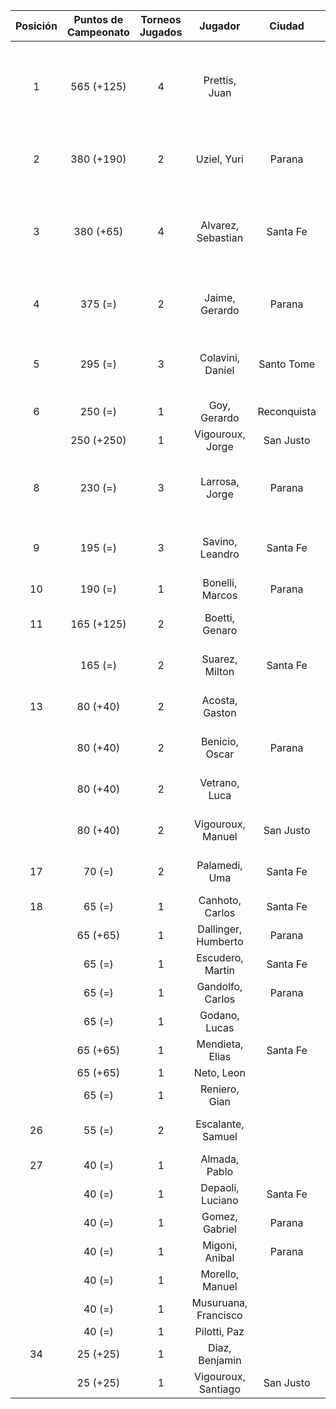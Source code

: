 |  Posición  |  Puntos de Campeonato  |  Torneos Jugados  |       Jugador        |   Ciudad    |  Afiliación  |                Puntos sumados                |
|:----------:|:----------------------:|:-----------------:|:--------------------:|:-----------:|:------------:|:--------------------------------------------:|
|     1      |       565 (+125)       |         4         |    Prettis, Juan     |             |              | 250 (T03) + 125 (T04) + 125 (T02) + 65 (T01) |
|     2      |       380 (+190)       |         2         |     Uziel, Yuri      |   Parana    | Tiro Federal |            190 (T04) + 190 (T02)             |
|     3      |       380 (+65)        |         4         |  Alvarez, Sebastian  |  Santa Fe   |   Atemeli    | 125 (T03) + 125 (T01) + 65 (T04) + 65 (T02)  |
|     4      |        375 (=)         |         2         |    Jaime, Gerardo    |   Parana    |   Aspatem    |            250 (T02) + 125 (T01)             |
|     5      |        295 (=)         |         3         |   Colavini, Daniel   | Santo Tome  |   Atemeli    |       190 (T01) + 65 (T03) + 40 (T02)        |
|     6      |        250 (=)         |         1         |     Goy, Gerardo     | Reconquista |    ATMAR     |                  250 (T01)                   |
|            |       250 (+250)       |         1         |   Vigouroux, Jorge   |  San Justo  | Tiro Federal |                  250 (T04)                   |
|     8      |        230 (=)         |         3         |    Larrosa, Jorge    |   Parana    | Tiro Federal |       125 (T02) + 65 (T01) + 40 (T03)        |
|     9      |        195 (=)         |         3         |   Savino, Leandro    |  Santa Fe   |   Atemeli    |        65 (T03) + 65 (T02) + 65 (T01)        |
|     10     |        190 (=)         |         1         |   Bonelli, Marcos    |   Parana    |   Aspatem    |                  190 (T03)                   |
|     11     |       165 (+125)       |         2         |    Boetti, Genaro    |             |              |             125 (T04) + 40 (T03)             |
|            |        165 (=)         |         2         |    Suarez, Milton    |  Santa Fe   |              |             125 (T03) + 40 (T01)             |
|     13     |        80 (+40)        |         2         |    Acosta, Gaston    |             |              |             40 (T04) + 40 (T02)              |
|            |        80 (+40)        |         2         |    Benicio, Oscar    |   Parana    |   Aspatem    |             40 (T04) + 40 (T02)              |
|            |        80 (+40)        |         2         |    Vetrano, Luca     |             |              |             40 (T04) + 40 (T03)              |
|            |        80 (+40)        |         2         |  Vigouroux, Manuel   |  San Justo  | Tiro Federal |             40 (T04) + 40 (T03)              |
|     17     |         70 (=)         |         2         |    Palamedi, Uma     |  Santa Fe   |   Atemeli    |             40 (T02) + 30 (T03)              |
|     18     |         65 (=)         |         1         |   Canhoto, Carlos    |  Santa Fe   |   Atemeli    |                   65 (T02)                   |
|            |        65 (+65)        |         1         | Dallinger, Humberto  |   Parana    | Tiro Federal |                   65 (T04)                   |
|            |         65 (=)         |         1         |   Escudero, Martin   |  Santa Fe   |   Atemeli    |                   65 (T03)                   |
|            |         65 (=)         |         1         |   Gandolfo, Carlos   |   Parana    | Tiro Federal |                   65 (T02)                   |
|            |         65 (=)         |         1         |    Godano, Lucas     |             |              |                   65 (T01)                   |
|            |        65 (+65)        |         1         |   Mendieta, Elias    |  Santa Fe   |              |                   65 (T04)                   |
|            |        65 (+65)        |         1         |      Neto, Leon      |             |              |                   65 (T04)                   |
|            |         65 (=)         |         1         |    Reniero, Gian     |             |              |                   65 (T03)                   |
|     26     |         55 (=)         |         2         |  Escalante, Samuel   |             |              |             30 (T03) + 25 (T01)              |
|     27     |         40 (=)         |         1         |    Almada, Pablo     |             |              |                   40 (T02)                   |
|            |         40 (=)         |         1         |   Depaoli, Luciano   |  Santa Fe   |   Atemeli    |                   40 (T03)                   |
|            |         40 (=)         |         1         |    Gomez, Gabriel    |   Parana    | Tiro Federal |                   40 (T02)                   |
|            |         40 (=)         |         1         |    Migoni, Anibal    |   Parana    |   Aspatem    |                   40 (T02)                   |
|            |         40 (=)         |         1         |   Morello, Manuel    |             |              |                   40 (T03)                   |
|            |         40 (=)         |         1         | Musuruana, Francisco |             |              |                   40 (T03)                   |
|            |         40 (=)         |         1         |     Pilotti, Paz     |             |              |                   40 (T03)                   |
|     34     |        25 (+25)        |         1         |    Diaz, Benjamin    |             |              |                   25 (T04)                   |
|            |        25 (+25)        |         1         | Vigouroux, Santiago  |  San Justo  | Tiro Federal |                   25 (T04)                   |